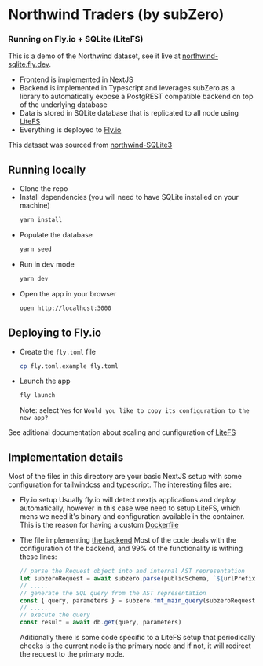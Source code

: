 # Northwind Traders (by subZero)
### Running on Fly.io + SQLite (LiteFS)
This is a demo of the Northwind dataset, see it live at [northwind-sqlite.fly.dev](https://northwind-sqlite.fly.dev).
- Frontend is implemented in NextJS</li>
- Backend is implemented in Typescript and leverages subZero as a library to automatically expose a PostgREST compatible backend on top of the underlying database
- Data is stored in SQLite database that is replicated to all node using [LiteFS](https://fly.io/blog/introducing-litefs/)
- Everything is deployed to [Fly.io](https://fly.io/)

This dataset was sourced from [northwind-SQLite3](https://github.com/jpwhite3/northwind-SQLite3)

## Running locally
- Clone the repo
- Install dependencies (you will need to have SQLite installed on your machine)
    ```bash
    yarn install
    ```
- Populate the database
    ```bash
    yarn seed
    ```
- Run in dev mode
    ```bash
    yarn dev
    ```
- Open the app in your browser
    ```bash
    open http://localhost:3000
    ```

## Deploying to Fly.io


- Create the `fly.toml` file
    ```bash
    cp fly.toml.example fly.toml
    ```
- Launch the app
    ```bash
    fly launch
    ```
    Note: select `Yes` for `Would you like to copy its configuration to the new app?`


See aditional documentation about scaling and cunfiguration of [LiteFS](https://fly.io/docs/litefs/getting-started/)

## Implementation details

Most of the files in this directory are your basic NextJS setup with some configuration for tailwindcss and typescript.
The interesting files are:
- Fly.io setup
    Usually fly.io will detect nextjs applications and deploy automatically, however in this case wee need to setup LiteFS, which mens we need it's binary and configuration available in the container. This is the reason for having a custom [Dockerfile](Dockerfile)
- The file implementing [the backend](pages/api/[...path].ts)
    Most of the code deals with the configuration of the backend, and 99% of the functionality is withing these lines:
    ```typescript
    // parse the Request object into and internal AST representation
    let subzeroRequest = await subzero.parse(publicSchema, `${urlPrefix}/`, role, request)
    // .....
    // generate the SQL query from the AST representation
    const { query, parameters } = subzero.fmt_main_query(subzeroRequest, queryEnv)
    // .....
    // execute the query
    const result = await db.get(query, parameters)
    ```

    Aditionally there is some code specific to a LiteFS setup that periodically checks is the current node is the primary node and if not, it will redirect the request to the primary node.
    


